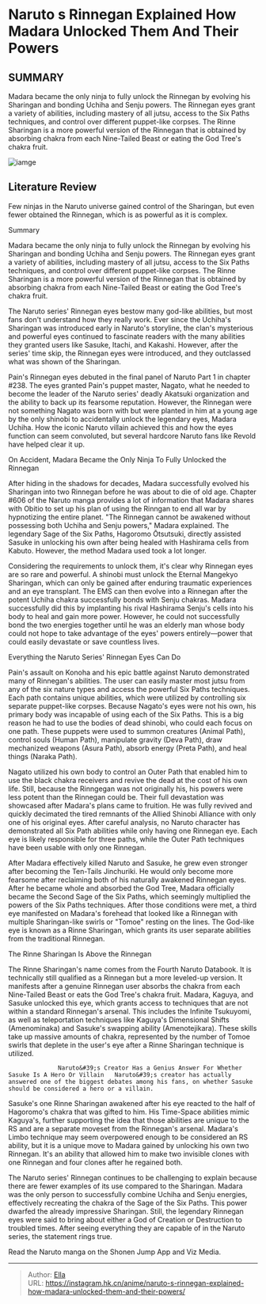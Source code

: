 # Naruto s Rinnegan Explained How Madara Unlocked Them And Their Powers


## SUMMARY 



  Madara became the only ninja to fully unlock the Rinnegan by evolving his Sharingan and bonding Uchiha and Senju powers.   The Rinnegan eyes grant a variety of abilities, including mastery of all jutsu, access to the Six Paths techniques, and control over different puppet-like corpses.   The Rinne Sharingan is a more powerful version of the Rinnegan that is obtained by absorbing chakra from each Nine-Tailed Beast or eating the God Tree&#39;s chakra fruit.  

![iamge](https://static1.srcdn.com/wordpress/wp-content/uploads/2023/10/madaraspulsens4.jpg)

## Literature Review

Few ninjas in the Naruto universe gained control of the Sharingan, but even fewer obtained the Rinnegan, which is as powerful as it is complex.





Summary

  Madara became the only ninja to fully unlock the Rinnegan by evolving his Sharingan and bonding Uchiha and Senju powers.   The Rinnegan eyes grant a variety of abilities, including mastery of all jutsu, access to the Six Paths techniques, and control over different puppet-like corpses.   The Rinne Sharingan is a more powerful version of the Rinnegan that is obtained by absorbing chakra from each Nine-Tailed Beast or eating the God Tree&#39;s chakra fruit.  







The Naruto series&#39; Rinnegan eyes bestow many god-like abilities, but most fans don&#39;t understand how they really work. Ever since the Uchiha&#39;s Sharingan was introduced early in Naruto&#39;s storyline, the clan&#39;s mysterious and powerful eyes continued to fascinate readers with the many abilities they granted users like Sasuke, Itachi, and Kakashi. However, after the series&#39; time skip, the Rinnegan eyes were introduced, and they outclassed what was shown of the Sharingan.

Pain&#39;s Rinnegan eyes debuted in the final panel of Naruto Part 1 in chapter #238. The eyes granted Pain&#39;s puppet master, Nagato, what he needed to become the leader of the Naruto series&#39; deadly Akatsuki organization and the ability to back up its fearsome reputation. However, the Rinnegan were not something Nagato was born with but were planted in him at a young age by the only shinobi to accidentally unlock the legendary eyes, Madara Uchiha. How the iconic Naruto villain achieved this and how the eyes function can seem convoluted, but several hardcore Naruto fans like Revold have helped clear it up.





 On Accident, Madara Became the Only Ninja To Fully Unlocked the Rinnegan 
          

After hiding in the shadows for decades, Madara successfully evolved his Sharingan into two Rinnegan before he was about to die of old age. Chapter #606 of the Naruto manga provides a lot of information that Madara shares with Obitio to set up his plan of using the Rinngan to end all war by hypnotizing the entire planet. &#34;The Rinnegan cannot be awakened without possessing both Uchiha and Senju powers,&#34; Madara explained. The legendary Sage of the Six Paths, Hagoromo Ōtsutsuki, directly assisted Sasuke in unlocking his own after being healed with Hashirama cells from Kabuto. However, the method Madara used took a lot longer.

Considering the requirements to unlock them, it&#39;s clear why Rinnegan eyes are so rare and powerful. A shinobi must unlock the Eternal Mangekyo Sharingan, which can only be gained after enduring traumatic experiences and an eye transplant. The EMS can then evolve into a Rinnegan after the potent Uchiha chakra successfully bonds with Senju chakras. Madara successfully did this by implanting his rival Hashirama Senju&#39;s cells into his body to heal and gain more power. However, he could not successfully bond the two energies together until he was an elderly man whose body could not hope to take advantage of the eyes&#39; powers entirely—power that could easily devastate or save countless lives.






 Everything the Naruto Series&#39; Rinnegan Eyes Can Do 
          

Pain&#39;s assault on Konoha and his epic battle against Naruto demonstrated many of Rinnegan&#39;s abilities. The user can easily master most jutsu from any of the six nature types and access the powerful Six Paths techniques. Each path contains unique abilities, which were utilized by controlling six separate puppet-like corpses. Because Nagato&#39;s eyes were not his own, his primary body was incapable of using each of the Six Paths. This is a big reason he had to use the bodies of dead shinobi, who could each focus on one path. These puppets were used to summon creatures (Animal Path), control souls (Human Path), manipulate gravity (Deva Path), draw mechanized weapons (Asura Path), absorb energy (Preta Path), and heal things (Naraka Path).

Nagato utilized his own body to control an Outer Path that enabled him to use the black chakra receivers and revive the dead at the cost of his own life. Still, because the Rinngegan was not originally his, his powers were less potent than the Rinnegan could be. Their full devastation was showcased after Madara&#39;s plans came to fruition. He was fully revived and quickly decimated the tired remnants of the Allied Shinobi Alliance with only one of his original eyes. After careful analysis, no Naruto character has demonstrated all Six Path abilities while only having one Rinnegan eye. Each eye is likely responsible for three paths, while the Outer Path techniques have been usable with only one Rinnegan.




          

After Madara effectively killed Naruto and Sasuke, he grew even stronger after becoming the Ten-Tails Jinchuriki. He would only become more fearsome after reclaiming both of his naturally awakened Rinnegan eyes. After he became whole and absorbed the God Tree, Madara officially became the Second Sage of the Six Paths, which seemingly multiplied the powers of the Six Paths techniques. After those conditions were met, a third eye manifested on Madara&#39;s forehead that looked like a Rinnegan with multiple Sharingan-like swirls or &#34;Tomoe&#34; resting on the lines. The God-like eye is known as a Rinne Sharingan, which grants its user separate abilities from the traditional Rinnegan.



 The Rinne Sharingan Is Above the Rinnegan 

 




The Rinne Sharingan&#39;s name comes from the Fourth Naruto Databook. It is technically still qualified as a Rinnegan but a more leveled-up version. It manifests after a genuine Rinnegan user absorbs the chakra from each Nine-Tailed Beast or eats the God Tree&#39;s chakra fruit. Madara, Kaguya, and Sasuke unlocked this eye, which grants access to techniques that are not within a standard Rinnegan&#39;s arsenal. This includes the Infinite Tsukuyomi, as well as teleportation techniques like Kaguya&#39;s Dimensional Shifts (Amenominaka) and Sasuke&#39;s swapping ability (Amenotejikara). These skills take up massive amounts of chakra, represented by the number of Tomoe swirls that deplete in the user&#39;s eye after a Rinne Sharingan technique is utilized.

                  Naruto&#39;s Creator Has a Genius Answer For Whether Sasuke Is A Hero Or Villain   Naruto&#39;s creator has actually answered one of the biggest debates among his fans, on whether Sasuke should be considered a hero or a villain.   




Sasuke&#39;s one Rinne Sharingan awakened after his eye reacted to the half of Hagoromo&#39;s chakra that was gifted to him. His Time-Space abilities mimic Kaguya&#39;s, further supporting the idea that those abilities are unique to the RS and are a separate moveset from the Rinnegan&#39;s arsenal. Madara&#39;s Limbo technique may seem overpowered enough to be considered an RS ability, but it is a unique move to Madara gained by unlocking his own two Rinnegan. It&#39;s an ability that allowed him to make two invisible clones with one Rinnegan and four clones after he regained both.

          

The Naruto series&#39; Rinnegan continues to be challenging to explain because there are fewer examples of its use compared to the Sharingan. Madara was the only person to successfully combine Uchiha and Senju energies, effectively recreating the chakra of the Sage of the Six Paths. This power dwarfed the already impressive Sharingan. Still, the legendary Rinnegan eyes were said to bring about either a God of Creation or Destruction to troubled times. After seeing everything they are capable of in the Naruto series, the statement rings true.




Read the Naruto manga on the Shonen Jump App and Viz Media.



---

> Author: [Ella](https://instagram.hk.cn/)  
> URL: https://instagram.hk.cn/anime/naruto-s-rinnegan-explained-how-madara-unlocked-them-and-their-powers/  

